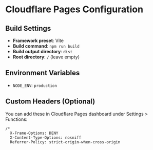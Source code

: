 # Cloudflare Pages Configuration

## Build Settings
- **Framework preset**: Vite
- **Build command**: `npm run build`
- **Build output directory**: `dist`
- **Root directory**: `/` (leave empty)

## Environment Variables
- `NODE_ENV`: `production`

## Custom Headers (Optional)
You can add these in Cloudflare Pages dashboard under Settings > Functions:

```
/*
  X-Frame-Options: DENY
  X-Content-Type-Options: nosniff
  Referrer-Policy: strict-origin-when-cross-origin
```
